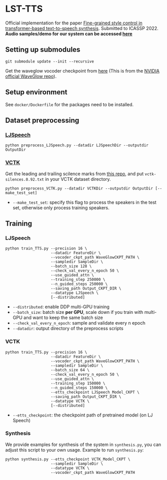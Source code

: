 # LST-TTS
Official implementation for the paper [Fine-grained style control in transformer-based text-to-speech synthesis](http://arxiv.org/abs/2110.06306).
Submitted to ICASSP 2022.
**Audio samples/demo for our system can be accessed [here](https://b04901014.github.io/FG-transformer-TTS/)**

## Setting up submodules
```
git submodule update --init --recursive
```
Get the waveglow vocoder checkpoint from [here](https://drive.google.com/open?id=1rpK8CzAAirq9sWZhe9nlfvxMF1dRgFbF) (This is from the [NVIDIA official WaveGlow repo](https://github.com/NVIDIA/waveglow)).

## Setup environment
See `docker/Dockerfile` for the packages need to be installed.

## Dataset preprocessing
### [LJSpeech](https://keithito.com/LJ-Speech-Dataset/)
```
python preprocess_LJSpeech.py --datadir LJSpeechDir --outputdir OutputDir
```
### [VCTK](https://datashare.ed.ac.uk/handle/10283/3443)
Get the leading and trailing scilence marks from [this repo](https://github.com/nii-yamagishilab/vctk-silence-labels), and put `vctk-silences.0.92.txt` in your VCTK dataset directory.
```
python preprocess_VCTK.py --datadir VCTKDir --outputdir OutputDir [--make_test_set]
```
 - `--make_test_set`: specify this flag to process the speakers in the test set, otherwise only process training speakers.
## Training
### LJSpeech
```
python train_TTS.py --precision 16 \
                    --datadir FeatureDir \
                    --vocoder_ckpt_path WaveGlowCKPT_PATH \
                    --sampledir SampleDir \
                    --batch_size 128 \
                    --check_val_every_n_epoch 50 \
                    --use_guided_attn \
                    --training_step 250000 \
                    --n_guided_steps 250000 \
                    --saving_path Output_CKPT_DIR \
                    --datatype LJSpeech \
                    [--distributed]
```
 - `--distributed`: enable DDP multi-GPU training
 - `--batch_size`: batch size **per GPU**, scale down if you train with multi-GPU and want to keep the same batch size
 - `--check_val_every_n_epoch`: sample and validate every n epoch
 - `--datadir`: output directory of the preprocess scripts
### VCTK
```
python train_TTS.py --precision 16 \
                    --datadir FeatureDir \
                    --vocoder_ckpt_path WaveGlowCKPT_PATH \
                    --sampledir SampleDir \
                    --batch_size 64 \
                    --check_val_every_n_epoch 50 \
                    --use_guided_attn \
                    --training_step 150000 \
                    --n_guided_steps 150000 \
                    --etts_checkpoint LJSpeech_Model_CKPT \
                    --saving_path Output_CKPT_DIR \
                    --datatype VCTK \
                    [--distributed]
```
 - `--etts_checkpoint`: the checkpoint path of pretrained model (on LJ Speech)

### Synthesis
We provide examples for synthesis of the system in `synthesis.py`, you can adjust this script to your own usage.
Example to run `synthesis.py`:
```
python synthesis.py --etts_checkpoint VCTK_Model_CKPT \
                    --sampledir SampleDir \
                    --datatype VCTK \
                    --vocoder_ckpt_path WaveGlowCKPT_PATH
```

